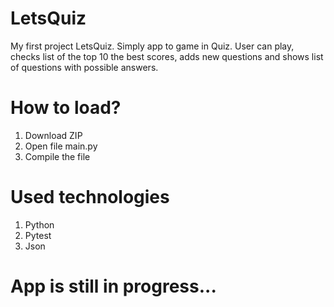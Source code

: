# LetsQuiz

My first project LetsQuiz. Simply app to game in Quiz. User can play, checks list of the top 10 the best scores, adds new questions and shows list of questions with possible answers.

# How to load?

  1. Download ZIP
  2. Open file main.py
  3. Compile the file 
  
# Used technologies

  1. Python
  2. Pytest
  3. Json
  
# App is still in progress...
